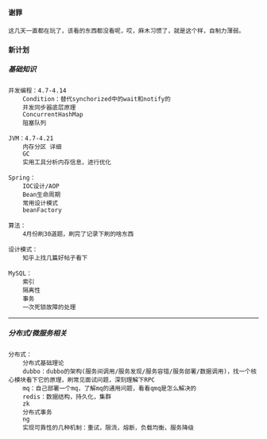 #### 谢罪
    这几天一直都在玩了，该看的东西都没看呢，哎，麻木习惯了，就是这个样，自制力薄弱。

#### 新计划
##### 基础知识
    并发编程：4.7-4.14
        Condition：替代synchorized中的wait和notify的
        并发同步器底层原理
        ConcurrentHashMap
        阻塞队列

    JVM：4.7-4.21
        内存分区 详细
        GC
        实用工具分析内存信息，进行优化

    Spring：
        IOC设计/AOP
        Bean生命周期
        常用设计模式
        beanFactory

    算法：  
        4月份刷30道题，刷完了记录下刷的啥东西

    设计模式：
        知乎上找几篇好帖子看下

    MySQL：
        索引
        隔离性
        事务
        一次死锁故障的处理

---------------------------------------------------------------------------------------------------------------------
##### 分布式/微服务相关
    分布式：
        分布式基础理论
        dubbo：dubbo的架构(服务间调用/服务发现/服务容错/服务部署/数据调用)，找一个核心模块看下它的原理，刷常见面试问题，深刻理解下RPC
        mq：自己部署一个mq，了解mq的通用问题，看看qmq是怎么解决的
        redis：数据结构，持久化，集群
        zk
        分布式事务
        ng
        实现可靠性的几种机制：重试，限流，熔断，负载均衡，服务降级


    